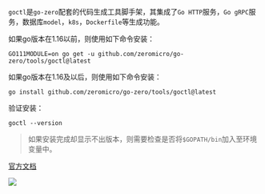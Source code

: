 `goctl`是`go-zero`配套的代码生成工具脚手架，其集成了`Go HTTP`服务，`Go gRPC`服务，数据库`model`，`k8s`，`Dockerfile`等生成功能。

如果go版本在1.16以前，则使用如下命令安装：

```shell
GO111MODULE=on go get -u github.com/zeromicro/go-zero/tools/goctl@latest
```

如果go版本在1.16及以后，则使用如下命令安装：

```shell
go install github.com/zeromicro/go-zero/tools/goctl@latest
```

验证安装：

```shell
goctl --version
```

> 如果安装完成却显示不出版本，则需要检查是否将`$GOPATH/bin`加入至环境变量中。

[官方文档](https://go-zero.dev/docs/tutorials/cli/overview)

<img src="https://go-zero.dev/assets/images/goctl-6fcfe4bce2787b1122816329e94db82a.png">
